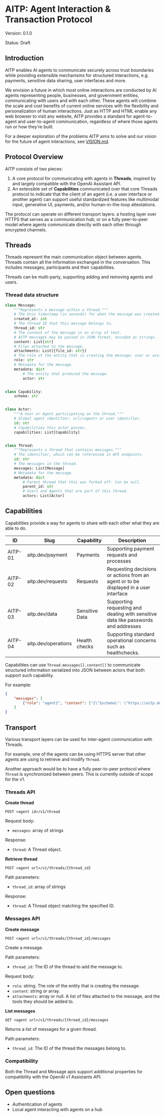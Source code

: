 # AITP: Agent Interaction & Transaction Protocol

Version: 0.1.0


Status: Draft

## Introduction

AITP enables AI agents to communicate securely across trust boundaries while providing extensible mechanisms for structured interactions, e.g. payments, sensitive data sharing, user interfaces and more.

We envision a future in which most online interactions are conducted by AI agents representing people, businesses, and government entities, communicating with users and with each other. These agents will combine the scale and cost benefits of current online services with the flexibility and personalization of human interactions. Just as HTTP and HTML enable any web browser to visit any website, AITP provides a standard for agent-to-agent and user-to-agent communication, regardless of where those agents run or how they're built.

For a deeper exploration of the problems AITP aims to solve and our vision for the future of agent interactions, see [VISION.md](VISION.md).

## Protocol Overview

AITP consists of two pieces:
1. A core protocol for communicating with agents in **Threads**, inspired by and largely compatible with the OpenAI Assistant API.
2. An extensible set of **Capabilities** communicated over that core Threads protocol to indicate that the client of an agent (i.e. a user interface or another agent) can support useful standardized features like multimodal input, generative UI, payments, and/or human-in-the-loop attestations.

The protocol can operate on different transport layers: a hosting layer over HTTPS that serves as a communication hub; or on a fully peer-to-peer model where agents communicate directly with each other through encrypted channels.

## Threads

Threads represent the main communication object between agents. Threads contain all the information exchanged in the conversation. This includes messages, participants and their capabilities.

Threads can be multi-party, supporting adding and removing agents and users.

### Thread data structure

```python
class Message:
    """Represents a message within a thread."""
    # The Unix timestamp (in seconds) for when the message was created.
    created_at: int
    # The thread ID that this message belongs to.
    thread_id: str
    # The content of the message in an array of text. 
    # AITP messages may be passed in JSON format, encoded as strings.
    content: List[str]
    # Files attached to the message.
    attachments: List[{file_id: str}]
    # The role of the entity that is creating the message: user or assistant
    role: str
    # Metadata for the message.
    metadata: dict
        # The entity that produced the message.
        actor: str


class Capability:
    schema: str


class Actor:
    """A User or Agent participating on the thread."""
    # Global agent identifier: url/<agent> or user identifier.
    id: str
    # Capabilities this actor posses.
    capabilities: List[Capability]


class Thread:
    """Represents a thread that contains messages."""
    # The identifier, which can be referenced in API endpoints.
    id: str
    # The messages in the thread.
    messages: List[Message]
    # Metadata for the message.
    metadata: dict
        # Parent thread that this was forked off. Can be null.
        parent_id: str
        # Users and Agents that are part of this thread.
        actors: List[Actor]
```

## Capabilities

Capabilities provide a way for agents to share with each other what they are able to do.

| ID      | Slug                | Capability     | Description                                                                          |
|---------|---------------------|----------------|--------------------------------------------------------------------------------------|
| AITP-01 | aitp.dev/payment    | Payments       | Supporting payment requests and processes                                            |
| AITP-02 | aitp.dev/requests   | Requests       | Requesting decisions or actions from an agent or to be displayed in a user interface |
| AITP-03 | aitp.dev/data       | Sensitive Data | Supporting requesting and dealing with sensitive data like passwords and addresses   |
| AITP-04 | aitp.dev/operations | Health checks  | Supporting standard operational concerns such as healthchecks.                       |

Capabilities can use `Thread.messages[].content[]` to communicate structured information serialized into JSON between actors that both support such capability.

For example:
```json
{
    "messages": [
        {"role": "agent1", "content": ["{\"$schema\": \"https://aitp.dev/v1/payment.schema.json\", \"type\": \"request_payment\": {...}}"]}
    ]
}
```

## Transport

Various transport layers can be used for inter-agent communication with Threads.

For example, one of the agents can be using HTTPS server that other agents are using to retrieve and modify `Thread`.

Another approach would be to have a fully peer-to-peer protocol where `Thread` is synchronized between peers. This is currently outside of scope for the v1.

### Threads API

**Create thread**

`POST <agent id>/v1/thread`

Request body:
- `messages`: array of strings

Response:
- `thread`: A Thread object.

**Retrieve thread**

`POST <agent url>/v1/threads/{thread_id}`

Path parameters:
- `thread_id`: array of strings

Response:
- `thread`: A Thread object matching the specified ID.

### Messages API

**Create message**

`POST <agent url>/v1/threads/{thread_id}/messages`

Create a message.

Path parameters:
- `thread_id`: The ID of the thread to add the message to.

Request body:
- `role`: string. The role of the entity that is creating the message.
- `content`: string or array. 
- `attachments`: array or null. A list of files attached to the message, and the tools they should be added to.

**List messages**

`GET <agent url>/v1/threads/{thread_id}/messages`

Returns a list of messages for a given thread.

Path parameters:
- `thread_id`: The ID of the thread the messages belong to.

### Compatibility
Both the Thread and Message apis support additional properties for compatibility with the OpenAI v1 Assistants API.


## Open questions

- Authentication of agents
- Local agent interacting with agents on a hub

